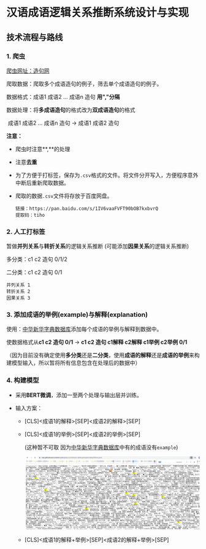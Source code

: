 # 汉语成语逻辑关系推断系统设计与实现

## 技术流程与路线

### 1. 爬虫

[爬虫网址：造句网](https://zaojv.com/wordcy.html)

爬取数据：爬取多个成语造句的例子，筛去单个成语造句的例子。

数据格式：成语1	成语2	...	成语n	造句 **用","分隔**

数据处理：将**多成语造句**的格式改为**双成语造句**的格式

​						成语1	成语2	...	成语n	造句 -> 成语1	成语2	造句

**注意：**

* 爬虫时注意**,**的处理

* 注意**去重**

* 为了方便于打标签，保存为`.csv`格式的文件。将文件分开写入，方便程序意外中断后重新爬取数据。

* 爬取的数据`.csv`文件将存放于百度网盘。

  ```
  链接：https://pan.baidu.com/s/1IV6vaaFVFT90bOB7kxbvrQ 
  提取码：tiho
  ```

### 2. 人工打标签

暂做**并列关系**与**转折关系**的逻辑关系推断 (可能添加**因果关系**的逻辑关系推断)

多分类：c1	c2	造句	0/1/2

二分类：c1	c2	造句	0/1

```
并列关系 1
转折关系 2
因果关系 3
```

### 3. 添加成语的举例(example)与解释(explanation)

使用：[中华新华字典数据库](https://github.com/pwxcoo/chinese-xinhua)添加每个成语的举例与解释到数据中。

使数据格式从**c1	c2	造句	0/1** -> **c1	c2	造句	c1解释	c2解释	c1举例	c2举例	0/1**

（因为目前没有确定使用**多分类**还是**二分类**，使用**成语的解释**还是**成语的举例**来构建模型输入，所以暂将所有信息包含在处理后的数据中）

### 4. 构建模型

* 采用**BERT微调**，添加一至两个处理与输出层并训练。

* 输入方案：

  * [CLS]<成语1的解释>[SEP]<成语2的解释>[SEP]

  * [CLS]<成语1的举例>[SEP]<成语2的举例>[SEP]  

    (这种暂不可取 因为[中华新华字典数据库](https://github.com/pwxcoo/chinese-xinhua)中有的成语没有`example`)

    ![数据问题](./img/README-1.png)

  * [CLS]<成语1的解释+举例>[SEP]<成语2的解释+举例>[SEP]

